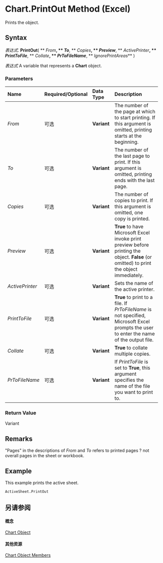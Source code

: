 
# Chart.PrintOut Method (Excel)

Prints the object.


## Syntax

 _表达式_. **PrintOut**( ** _From_**, ** _To_**, ** _Copies_**, ** _Preview_**, ** _ActivePrinter_**, ** _PrintToFile_**, ** _Collate_**, ** _PrToFileName_**, ** _IgnorePrintAreas_** )

 _表达式_ A variable that represents a **Chart** object.


### Parameters



|**Name**|**Required/Optional**|**Data Type**|**Description**|
|:-----|:-----|:-----|:-----|
| _From_|可选|**Variant**|The number of the page at which to start printing. If this argument is omitted, printing starts at the beginning.|
| _To_|可选|**Variant**|The number of the last page to print. If this argument is omitted, printing ends with the last page.|
| _Copies_|可选|**Variant**|The number of copies to print. If this argument is omitted, one copy is printed.|
| _Preview_|可选|**Variant**|**True** to have Microsoft Excel invoke print preview before printing the object. **False** (or omitted) to print the object immediately.|
| _ActivePrinter_|可选|**Variant**|Sets the name of the active printer.|
| _PrintToFile_|可选|**Variant**|**True** to print to a file. If _PrToFileName_ is not specified, Microsoft Excel prompts the user to enter the name of the output file.|
| _Collate_|可选|**Variant**|**True** to collate multiple copies.|
| _PrToFileName_|可选|**Variant**|If  _PrintToFile_ is set to **True**, this argument specifies the name of the file you want to print to.|

### Return Value

Variant


## Remarks

"Pages" in the descriptions of  _From_ and _To_ refers to printed pages ? not overall pages in the sheet or workbook.


## Example

This example prints the active sheet.


```
ActiveSheet.PrintOut
```


## 另请参阅


#### 概念


[Chart Object](179c32ce-49bd-6f36-ea12-89fb5443f3ea.md)
#### 其他资源


[Chart Object Members](http://msdn.microsoft.com/library/a3f8ac44-02d6-6f3f-b5e0-23f4bd5d6baf%28Office.15%29.aspx)